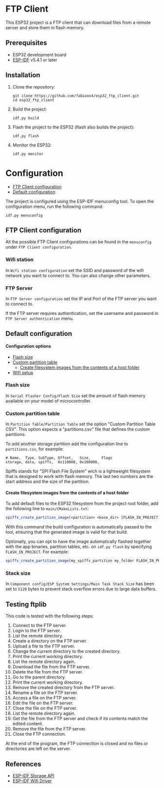 # FTP Client

This ESP32 project is a FTP client that can download files from a remote server
and store them in flash memory.

## Prerequisites

- ESP32 development board
- [ESP-IDF](https://docs.espressif.com/projects/esp-idf/en/v5.4.1/esp32/get-started/index.html#ide) v5.4.1 or later

## Installation

1. Clone the repository:
   ```
   git clone https://github.com/fabiooo4/esp32_ftp_client.git
   cd esp32_ftp_client
   ```
2. Build the project:
   ```
   idf.py build
   ```
3. Flash the project to the ESP32 (flash also builds the project):
   ```
   idf.py flash
   ```
4. Monitor the ESP32:
   ```
   idf.py monitor
   ```

# Configuration

- [FTP Client configuration](#ftp-client-configuration)
- [Default configuration](#default-configuration)

The project is configured using the ESP-IDF menuconfig tool. To open the
configuration menu, run the following command:

```
idf.py menuconfig
```

## FTP Client configuration

All the possible FTP Client configurations can be found in the `menuconfig`
under `FTP Client configuration`.

### Wifi station

In `Wifi station configuration` set the SSID and password of the wifi network
you want to connect to. You can also change other parameters.

### FTP Server

In `FTP Server configuration` set the IP and Port of the FTP server
you want to connect to.

If the FTP server requires authentication, set the username and password
in `FTP Server authentication` menu.

## Default configuration

#### Configuration options

- [Flash size](#set-the-correct-flash-size)
- [Custom partition table](#custom-partition-table)
  - [Create filesystem images from the contents of a host folder](#create-filesystem-images-from-the-contents-of-a-host-folder)
- [Wifi setup](#wifi-setup)

### Flash size

In `Serial Flasher Config/Flash Size` set the amount of flash memory available
on your model of microcontroller.

### Custom partition table

In `Partition Table/Partition Table` set the option "Custom Partition Table CSV".
This option expects a "partitions.csv" file that defines the custom partitions.

To add another storage partition add the configuration line to `partitions.csv`,
for example:

```csv
# Name,  Type, SubType, Offset,   Size,     Flags
storage, data, spiffs,  0x110000, 0x100000,
```

Spiffs stands for "SPI Flash File System" wich is a lightweight filesystem
that is designed to work with flash memory. The last two numbers are the
start address and the size of the partition.

#### Create filesystem images from the contents of a host folder

To add default files to the ESP32 filesystem from the project root folder, add
the following line to `main/CMakeLists.txt`:

```cmake
spiffs_create_partition_image(<partition> <base_dir> [FLASH_IN_PROJECT] [DEPENDS dep dep dep...])
```

With this command the build configuration is automatically passed to the tool,
ensuring that the generated image is valid for that build.

Optionally, you can opt to have the image automatically flashed together with
the app binaries, partition tables, etc. on `idf.py flash` by specifying
`FLASH_IN_PROJECT`. For example:

```cmake
spiffs_create_partition_image(my_spiffs_partition my_folder FLASH_IN_PROJECT)
```

### Stack size
In `Component config/ESP System Settings/Main Task Stack Size` has been set to 
`5120` bytes to prevent stack overflow errors due to large data buffers.

## Testing ftplib
This code is tested with the following steps:
1. Connect to the FTP server.
2. Login to the FTP server.
3. List the remote directory.
4. Create a directory on the FTP server.
5. Upload a file to the FTP server.
6. Change the current directory to the created directory.
7. Print the current working directory.
8. List the remote directory again.
9. Download the file from the FTP server.
10. Delete the file from the FTP server.
11. Go to the parent directory.
12. Print the current working directory.
13. Remove the created directory from the FTP server.
14. Rename a file on the FTP server.
15. Access a file on the FTP server.
16. Edit the file on the FTP server.
17. Close the file on the FTP server.
18. List the remote directory again.
19. Get the file from the FTP server and check if its contents match the edited content.
20. Remove the file from the FTP server.
21. Close the FTP connection.

At the end of the program, the FTP connection is closed and no files or directories are left on the server.

## References

- [ESP-IDF Storage API](https://docs.espressif.com/projects/esp-idf/en/stable/esp32/api-reference/storage/spiffs.html#)
- [ESP-IDF Wifi Driver](https://docs.espressif.com/projects/esp-idf/en/stable/esp32/api-guides/wifi.html#wi-fi-driver)
